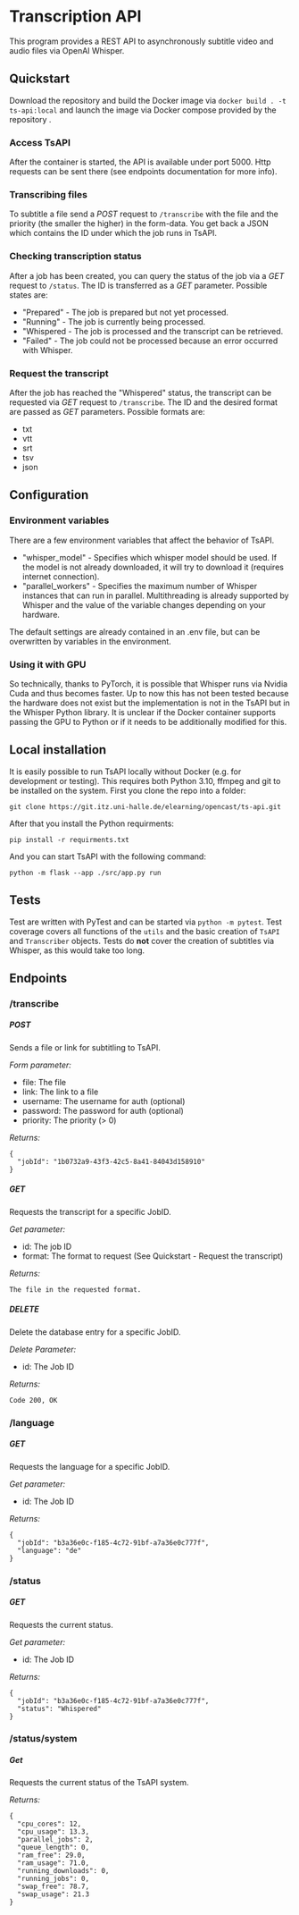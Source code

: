 # Transcription API
This program provides a REST API to asynchronously subtitle video and audio files via OpenAI Whisper.


## Quickstart
Download the repository and build the Docker image via `docker build . -t ts-api:local` and launch the image via Docker compose provided by the repository .

### Access TsAPI
After the container is started, the API is available under port 5000. Http requests can be sent there (see endpoints documentation for more info).

### Transcribing files
To subtitle a file send a *POST* request to `/transcribe` with the file and the priority (the smaller the higher) in the form-data. You get back a JSON which contains the ID under which the job runs in TsAPI.

### Checking transcription status
After a job has been created, you can query the status of the job via a *GET* request to `/status`. The ID is transferred as a *GET* parameter. Possible states are:
 - "Prepared" - The job is prepared but not yet processed.
- "Running" - The job is currently being processed.
- "Whispered - The job is processed and the transcript can be retrieved.
- "Failed" - The job could not be processed because an error occurred with Whisper.

### Request the transcript

After the job has reached the "Whispered" status, the transcript can be requested via *GET* request to `/transcribe`. The ID and the desired format are passed as *GET* parameters.
Possible formats are:
- txt
- vtt
- srt
- tsv
- json

## Configuration

### Environment variables
There are a few environment variables that affect the behavior of TsAPI.

 - "whisper_model" - Specifies which whisper model should be used. If the model is not already downloaded, it will try to download it (requires internet connection).
 - "parallel_workers" - Specifies the maximum number of Whisper instances that can run in parallel. Multithreading is already supported by Whisper and the value of the variable changes depending on your hardware.

The default settings are already contained in an .env file, but can be overwritten by variables in the environment.

### Using it with GPU
So technically, thanks to PyTorch, it is possible that Whisper runs via Nvidia Cuda and thus becomes faster. Up to now this has not been tested because the hardware does not exist but the implementation is not in the TsAPI but in the Whisper Python library. It is unclear if the Docker container supports passing the GPU to Python or if it needs to be additionally modified for this.

## Local installation
It is easily possible to run TsAPI locally without Docker (e.g. for development or testing). This requires both Python 3.10, ffmpeg and git to be installed on the system.
First you clone the repo into a folder:

    git clone https://git.itz.uni-halle.de/elearning/opencast/ts-api.git

After that you install the Python requirments:

    pip install -r requirments.txt
And you can start TsAPI with the following command:

    python -m flask --app ./src/app.py run

## Tests
Test are written with PyTest and can be started via `python -m pytest`.
Test coverage covers all functions of the `utils` and the basic creation of `TsAPI` and `Transcriber` objects. Tests do **not** cover the creation of subtitles via Whisper, as this would take too long.

## Endpoints

### /transcribe

##### POST
Sends a file or link for subtitling to TsAPI.

_Form parameter:_
 
 - file: The file
 - link: The link to a file
 - username: The username for auth (optional)
 - password: The password for auth (optional)
 - priority: The priority (> 0)

_Returns:_

    {
      "jobId": "1b0732a9-43f3-42c5-8a41-84043d158910"
    }

##### GET
Requests the transcript for a specific JobID.

_Get parameter:_

- id: The job ID
- format: The format to request (See Quickstart - Request the transcript)

_Returns:_

    The file in the requested format.

##### DELETE
Delete the database entry for a specific JobID.

_Delete Parameter:_

- id: The Job ID

_Returns:_

    Code 200, OK

### /language

##### GET
Requests the language for a specific JobID.

_Get parameter:_

- id: The Job ID

_Returns:_

    {
      "jobId": "b3a36e0c-f185-4c72-91bf-a7a36e0c777f",
      "language": "de"
    }

### /status

##### GET
Requests the current status.

_Get parameter:_

- id: The Job ID

_Returns:_

    {
      "jobId": "b3a36e0c-f185-4c72-91bf-a7a36e0c777f",
      "status": "Whispered"
    }

### /status/system

##### Get
Requests the current status of the TsAPI system.

_Returns:_

    {
      "cpu_cores": 12,
      "cpu_usage": 13.3,
      "parallel_jobs": 2,
      "queue_length": 0,
      "ram_free": 29.0,
      "ram_usage": 71.0,
      "running_downloads": 0,
      "running_jobs": 0,
      "swap_free": 78.7,
      "swap_usage": 21.3
    }
